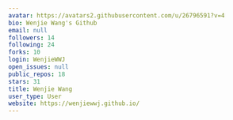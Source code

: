 ```yaml
---
avatar: https://avatars2.githubusercontent.com/u/26796591?v=4
bio: Wenjie Wang's Github
email: null
followers: 14
following: 24
forks: 10
login: WenjieWWJ
open_issues: null
public_repos: 18
stars: 31
title: Wenjie Wang
user_type: User
website: https://wenjiewwj.github.io/
---
```

